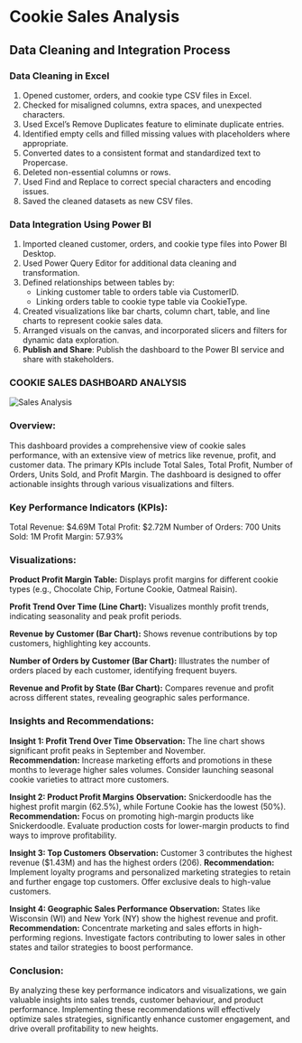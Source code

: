 # Cookie Sales Analysis

## Data Cleaning and Integration Process

### Data Cleaning in Excel
1. Opened customer, orders, and cookie type CSV files in Excel.
2. Checked for misaligned columns, extra spaces, and unexpected characters.
3. Used Excel’s Remove Duplicates feature to eliminate duplicate entries.
4. Identified empty cells and filled missing values with placeholders where appropriate.
5. Converted dates to a consistent format and standardized text to Propercase.
6. Deleted non-essential columns or rows.
7. Used Find and Replace to correct special characters and encoding issues.
8. Saved the cleaned datasets as new CSV files.

### Data Integration Using Power BI
1. Imported cleaned customer, orders, and cookie type files into Power BI Desktop.
2. Used Power Query Editor for additional data cleaning and transformation.
3. Defined relationships between tables by:
   - Linking customer table to orders table via CustomerID.
   - Linking orders table to cookie type table via CookieType.
4. Created visualizations like bar charts, column chart, table, and line charts to represent cookie sales data.
5. Arranged visuals on the canvas, and incorporated slicers and filters for dynamic data exploration.
6. **Publish and Share**: Publish the dashboard to the Power BI service and share with stakeholders.

 ### COOKIE SALES DASHBOARD ANALYSIS
![Sales Analysis](https://github.com/AyomideOkoya/Data_Cleaning_and_Interation_Process/blob/42b21ffe82ea1b0b6cd32a29230c98ec1f57c75f/cookies%20sales%20dashboard.png)
 

### Overview:
This dashboard provides a comprehensive view of cookie sales performance, with an extensive view of metrics like revenue, profit, and customer data. The primary KPIs include Total Sales, Total Profit, Number of Orders, Units Sold, and Profit Margin. The dashboard is designed to offer actionable insights through various visualizations and filters.


### Key Performance Indicators (KPIs):
Total Revenue: $4.69M
Total Profit: $2.72M
Number of Orders: 700
Units Sold: 1M
Profit Margin: 57.93%


### Visualizations:
**Product Profit Margin Table:**
Displays profit margins for different cookie types (e.g., Chocolate Chip, Fortune Cookie, Oatmeal Raisin).

**Profit Trend Over Time (Line Chart):**
Visualizes monthly profit trends, indicating seasonality and peak profit periods.

**Revenue by Customer (Bar Chart):**
Shows revenue contributions by top customers, highlighting key accounts.

**Number of Orders by Customer (Bar Chart):**
Illustrates the number of orders placed by each customer, identifying frequent buyers.

**Revenue and Profit by State (Bar Chart):**
Compares revenue and profit across different states, revealing geographic sales performance.


### Insights and Recommendations:

**Insight 1: Profit Trend Over Time**
**Observation:** The line chart shows significant profit peaks in September and November.        
**Recommendation:** Increase marketing efforts and promotions in these months to leverage higher sales volumes. Consider launching seasonal cookie varieties to attract more customers.

**Insight 2: Product Profit Margins**
**Observation:** Snickerdoodle has the highest profit margin (62.5%), while Fortune Cookie has the lowest (50%).     
**Recommendation:** Focus on promoting high-margin products like Snickerdoodle. Evaluate production costs for lower-margin products to find ways to improve profitability.

**Insight 3: Top Customers**
**Observation:** Customer 3 contributes the highest revenue ($1.43M) and has the highest orders (206).
**Recommendation:** Implement loyalty programs and personalized marketing strategies to retain and further engage top customers. Offer exclusive deals to high-value customers.

**Insight 4: Geographic Sales Performance**
**Observation:** States like Wisconsin (WI) and New York (NY) show the highest revenue and profit.
**Recommendation:** Concentrate marketing and sales efforts in high-performing regions. Investigate factors contributing to lower sales in other states and tailor strategies to boost performance.


### Conclusion:
By analyzing these key performance indicators and visualizations, we gain valuable insights into sales trends, customer behaviour, and product performance.
Implementing these recommendations will effectively optimize sales strategies, significantly enhance customer engagement, and drive overall profitability to new heights.
